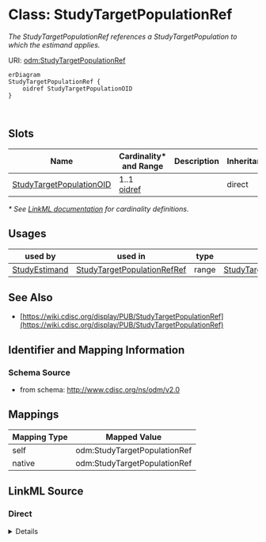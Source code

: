 # Class: StudyTargetPopulationRef

_The StudyTargetPopulationRef references a StudyTargetPopulation to which the estimand applies._




URI: [odm:StudyTargetPopulationRef](http://www.cdisc.org/ns/odm/v2.0/StudyTargetPopulationRef)


```mermaid
erDiagram
StudyTargetPopulationRef {
    oidref StudyTargetPopulationOID  
}



```



<!-- no inheritance hierarchy -->


## Slots

| Name | Cardinality* and Range | Description | Inheritance |
| ---  | --- | --- | --- |
| [StudyTargetPopulationOID](StudyTargetPopulationOID.md) | 1..1 <br/> [oidref](oidref.md) |  | direct |

_* See [LinkML documentation](https://linkml.io/linkml/schemas/slots.html#slot-cardinality) for cardinality definitions._




## Usages

| used by | used in | type | used |
| ---  | --- | --- | --- |
| [StudyEstimand](StudyEstimand.md) | [StudyTargetPopulationRefRef](StudyTargetPopulationRefRef.md) | range | [StudyTargetPopulationRef](StudyTargetPopulationRef.md) |






## See Also

* [https://wiki.cdisc.org/display/PUB/StudyTargetPopulationRef](https://wiki.cdisc.org/display/PUB/StudyTargetPopulationRef)

## Identifier and Mapping Information







### Schema Source


* from schema: http://www.cdisc.org/ns/odm/v2.0





## Mappings

| Mapping Type | Mapped Value |
| ---  | ---  |
| self | odm:StudyTargetPopulationRef |
| native | odm:StudyTargetPopulationRef |





## LinkML Source

<!-- TODO: investigate https://stackoverflow.com/questions/37606292/how-to-create-tabbed-code-blocks-in-mkdocs-or-sphinx -->

### Direct

<details>
```yaml
name: StudyTargetPopulationRef
description: The StudyTargetPopulationRef references a StudyTargetPopulation to which
  the estimand applies.
from_schema: http://www.cdisc.org/ns/odm/v2.0
see_also:
- https://wiki.cdisc.org/display/PUB/StudyTargetPopulationRef
rank: 1000
slots:
- StudyTargetPopulationOID
slot_usage:
  StudyTargetPopulationOID:
    name: StudyTargetPopulationOID
    domain_of:
    - StudyTargetPopulationRef
    range: oidref
    required: true
class_uri: odm:StudyTargetPopulationRef

```
</details>

### Induced

<details>
```yaml
name: StudyTargetPopulationRef
description: The StudyTargetPopulationRef references a StudyTargetPopulation to which
  the estimand applies.
from_schema: http://www.cdisc.org/ns/odm/v2.0
see_also:
- https://wiki.cdisc.org/display/PUB/StudyTargetPopulationRef
rank: 1000
slot_usage:
  StudyTargetPopulationOID:
    name: StudyTargetPopulationOID
    domain_of:
    - StudyTargetPopulationRef
    range: oidref
    required: true
attributes:
  StudyTargetPopulationOID:
    name: StudyTargetPopulationOID
    from_schema: http://www.cdisc.org/ns/odm/v2.0
    rank: 1000
    alias: StudyTargetPopulationOID
    owner: StudyTargetPopulationRef
    domain_of:
    - StudyTargetPopulationRef
    range: oidref
    required: true
class_uri: odm:StudyTargetPopulationRef

```
</details>